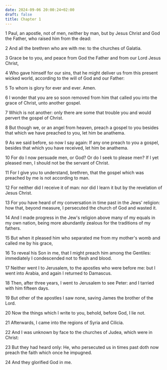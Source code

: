 ```yaml
---
date: 2024-09-06 20:00:24+02:00
draft: false
title: Chapter 1
---
```




1 Paul, an apostle, not of men, neither by man, but by Jesus Christ and God the Father, who raised him from the dead:

2 And all the brethren who are with me: to the churches of Galatia.

3 Grace be to you, and peace from God the Father and from our Lord Jesus Christ,

4 Who gave himself for our sins, that he might deliver us from this present wicked world, according to the will of God and our Father:

5 To whom is glory for ever and ever. Amen.

6 I wonder that you are so soon removed from him that called you into the grace of Christ, unto another gospel.

7 Which is not another: only there are some that trouble you and would pervert the gospel of Christ.

8 But though we, or an angel from heaven, preach a gospel to you besides that which we have preached to you, let him be anathema.

9 As we said before, so now I say again: If any one preach to you a gospel, besides that which you have received, let him be anathema.

10 For do I now persuade men, or God? Or do I seek to please men? If I yet pleased men, I should not be the servant of Christ.

11 For I give you to understand, brethren, that the gospel which was preached by me is not according to man.

12 For neither did I receive it of man: nor did I learn it but by the revelation of Jesus Christ.

13 For you have heard of my conversation in time past in the Jews' religion: how that, beyond measure, I persecuted the church of God and wasted it.

14 And I made progress in the Jew's religion above many of my equals in my own nation, being more abundantly zealous for the traditions of my fathers.

15 But when it pleased him who separated me from my mother's womb and called me by his grace,

16 To reveal his Son in me, that I might preach him among the Gentiles: immediately I condescended not to flesh and blood.

17 Neither went I to Jerusalem, to the apostles who were before me: but I went into Arabia, and again I returned to Damascus.

18 Then, after three years, I went to Jerusalem to see Peter: and I tarried with him fifteen days.

19 But other of the apostles I saw none, saving James the brother of the Lord.

20 Now the things which I write to you, behold, before God, I lie not.

21 Afterwards, I came into the regions of Syria and Cilicia.

22 And I was unknown by face to the churches of Judea, which were in Christ:

23 But they had heard only: He, who persecuted us in times past doth now preach the faith which once he impugned.

24 And they glorified God in me.

